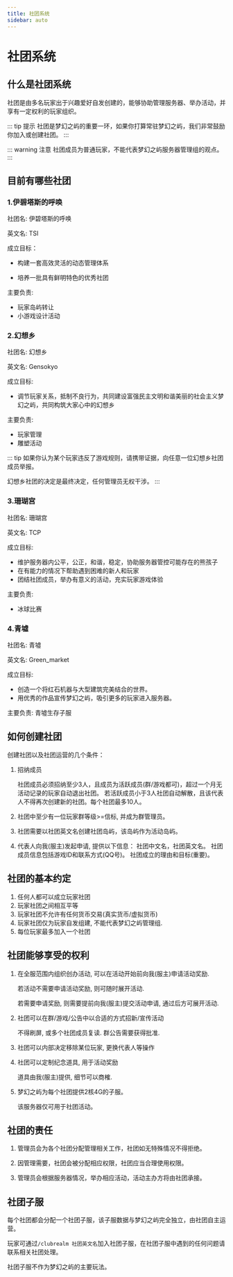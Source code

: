 ```yaml
---
title: 社团系统
sidebar: auto
---
```



# 社团系统

## 什么是社团系统

社团是由多名玩家出于兴趣爱好自发创建的，能够协助管理服务器、举办活动，并享有一定权利的玩家组织。

::: tip 提示
社团是梦幻之屿的重要一环，如果你打算常驻梦幻之屿，我们非常鼓励你加入或创建社团。
:::

::: warning 注意
社团成员为普通玩家，不能代表梦幻之屿服务器管理组的观点。
:::

## 目前有哪些社团

### 1.伊碧塔斯的呼唤
社团名: 伊碧塔斯的呼唤

英文名: TSI

成立目标：
 - 构建一套高效灵活的动态管理体系

 - 培养一批具有鲜明特色的优秀社团

主要负责:
- 玩家岛屿转让
- 小游戏设计活动

### 2.幻想乡
社团名: 幻想乡

英文名: Gensokyo

成立目标:
- 调节玩家关系，抵制不良行为，共同建设富强民主文明和谐美丽的社会主义梦幻之屿，共同构筑大家心中的幻想乡

主要负责:
- 玩家管理
- 雕塑活动

::: tip
如果你认为某个玩家违反了游戏规则，请携带证据，向任意一位幻想乡社团成员举报。

幻想乡社团的决定是最终决定，任何管理员无权干涉。
:::
### 3.珊瑚宫
社团名: 珊瑚宫

英文名: TCP

成立目标:
- 维护服务器内公平，公正，和谐，稳定，协助服务器管控可能存在的熊孩子
- 在有能力的情况下帮助遇到困难的新人和玩家
- 团结社团成员，举办有意义的活动，充实玩家游戏体验

主要负责:
- 冰球比赛
### 4.青墟
社团名: 青墟

英文名: Green_market

成立目标:
- 创造一个将红石机器与大型建筑完美结合的世界。
- 用优秀的作品宣传梦幻之屿，吸引更多的玩家进入服务器。

主要负责: 青墟生存子服

## 如何创建社团

创建社团以及社团运营的几个条件：

1. 招纳成员
   
   社团成员必须招纳至少3人，且成员为活跃成员(群/游戏都可)，超过一个月无活动记录的玩家自动退出社团。
   若活跃成员小于3人社团自动解散，且该代表人不得再次创建新的社团。每个社团最多10人。

2. 社团中至少有一位玩家群等级>=信标, 并成为群管理员。
   
3. 社团需要以社团英文名创建社团岛屿，该岛屿作为活动岛屿。
   
4. 代表人向我(服主)发起申请, 提供以下信息：
   社团中文名，社团英文名。
   社团成员信息包括游戏ID和联系方式(QQ号)。
   社团成立的理由和目标(重要)。

## 社团的基本约定

1. 任何人都可以成立玩家社团
2. 玩家社团之间相互平等
3. 玩家社团不允许有任何货币交易(真实货币/虚拟货币)
4. 玩家社团仅为玩家自发组建, 不能代表梦幻之屿管理组.
5. 每位玩家最多加入一个社团

## 社团能够享受的权利

1. 在全服范围内组织创办活动, 可以在活动开始前向我(服主)申请活动奖励.
   
   若活动不需要申请活动奖励, 则可随时展开活动.
   
   若需要申请奖励, 则需要提前向我(服主)提交活动申请, 通过后方可展开活动.

2. 社团可以在群/游戏/公告中以合适的方式招新/宣传活动
   
   不得刷屏, 或多个社团成员复读. 群公告需要获得批准.
   
3. 社团可以内部决定移除某位玩家, 更换代表人等操作
   
4. 社团可以定制纪念道具, 用于活动奖励
   
   道具由我(服主)提供, 细节可以商榷.
5. 梦幻之屿为每个社团提供2核4G的子服。

   该服务器仅可用于社团活动。

## 社团的责任

1. 管理员会为各个社团分配管理相关工作，社团如无特殊情况不得拒绝。

2. 因管理需要，社团会被分配相应权限，社团应当合理使用权限。

3. 管理员会根据服务器情况，举办相应活动，活动主办方将由社团承接。

## 社团子服

每个社团都会分配一个社团子服，该子服数据与梦幻之屿完全独立，由社团自主运营。

玩家可通过`/clubrealm 社团英文名`加入社团子服，在社团子服中遇到的任何问题请联系相关社团处理。

社团子服不作为梦幻之屿的主要玩法。

